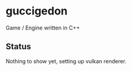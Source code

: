 # guccigedon
Game / Engine written in C++

## Status
Nothing to show yet, setting up vulkan renderer.
